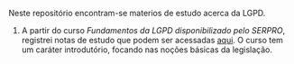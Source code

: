 Neste repositório encontram-se materios de estudo acerca da LGPD.


1. A partir do curso *Fundamentos da LGPD disponibilizado pelo SERPRO*, registrei notas de estudo que podem ser acessadas [aqui](./fundamentos-SERPRO/fundamentosLGPD.md). O curso tem um caráter introdutório, focando nas noções básicas da legislação.